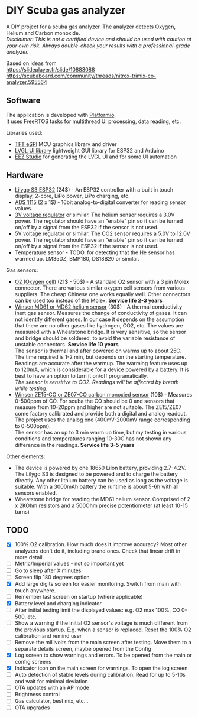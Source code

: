 # DIY Scuba gas analyzer
A DIY project for a scuba gas analyzer. The analyzer detects Oxygen, Helium and Carbon monoxide.  
_Disclaimer: This is not a certified device and should be used with caution at your own risk. Always double-check your results with a professional-grade analyzer._

Based on ideas from  
https://slideplayer.fr/slide/10883088  
https://scubaboard.com/community/threads/nitrox-trimix-co-analyzer.595564  

## Software

The application is developed with [Platformio](https://platformio.org/).  
It uses FreeRTOS tasks for multithread UI processing, data reading, etc.  

Libraries used:

- [TFT eSPI](https://github.com/Bodmer/TFT_eSPI) MCU graphics library and driver
- [LVGL UI library](https://github.com/lvgl/lvgl) lightweight GUI library for ESP32 and Arduino
- [EEZ Studio](https://github.com/eez-open/studio) for generating the LVGL UI and for some UI automation

## Hardware

- [Lilygo S3 ESP32](https://www.lilygo.cc/products/t-display-s3) (24$) - An ESP32 controller with a built in touch display, 2-core, LiPo power, LiPo charging, etc.
- [ADS 1115](https://aliexpress.com/item/1005001703504835.html) (2 x 1$) - 16bit analog-to-digital converter for reading sensor values.
- [3V voltage regulator](https://www.ti.com/product/TPS782/part-details/TPS78230DDCT) or similar. The helium sensor requires a 3.0V power. The regulator should have an "enable" pin so it can be turned on/off by a signal from the ESP32 if the sensor is not used.
- [5V voltage regulator](https://eu.mouser.com/ProductDetail/Texas-Instruments/TPS61240DRVR) or similar. The CO2 sensor requires a 5.0V to 12.0V power. The regulator should have an "enable" pin so it can be turned on/off by a signal from the ESP32 if the sensor is not used.
- Temperature sensor - TODO. for detecting that the He sensor has warmed up. LM35DZ, BMP180, DS18B20 or similar.

Gas sensors:

- [O2 (Oxygen cell)](https://www.aliexpress.com/item/1005006077026218.html) (21$ - 50$) - A standard O2 sensor with a 3 pin Molex connector. There are various similar oxygen cell sensors from various suppliers. The cheap Chinese one works equally well. Other connectors can be used too instead of the Molex. **Service life 2-3 years**
- [Winsen MD61 or MD62 helium sensor](https://www.aliexpress.com/item/33019119435.html) (30$) - A thermal conductivity inert gas sensor. Measures the change of conductivity of gases. It can not identify different gases. In our case it depends on the assumption that there are no other gases like hydrogen, CO2, etc. The values are measured with a Wheatstone bridge. It is very sensitive, so the sensor and bridge should be soldered, to avoid the variable resistance of unstable connectors. **Service life 10 years**  
The sensor is thermal and after powered on warms up to about 25C. The time required is 1-2 min, but depends on the starting temperature. Readings are accurate after the warmup. The warming feature uses up to 120mA, which is considerable for a device powered by a battery. It is best to have an option to turn it on/off programatically.  
_The sensor is sensitive to CO2. Readings will be affected by breath while testing._
- [Winsen ZE15-CO or ZE07-CO carbon monoxied sensor](https://www.aliexpress.com/item/4001321584178.html) (10$) - Measures 0-500ppm of CO. For scuba the CO should be 0 and sensors that measure from 10-20ppm and higher are not suitable. The ZE15/ZE07 come factory calibrated and provide both a digital and analog readout. The project uses the analog one (400mV-2000mV range corresponding to 0-500ppm).  
The sensor has an up to 3 min warm up time, but my testing in various conditions and temperatures ranging 10-30C has not shown any difference in the readings. **Service life 3-5 years**

Other elements:

- The device is powered by one 18650 LiIon battery, providing 2.7-4.2V. The Lilygo S3 is designed to be powered and to charge the battery directly. Any other lithium battery can be used as long as the voltage is suitable. With a 3000mAh battery the runtime is about 5-6h with all sensors enabled.
- Wheatstone bridge for reading the MD61 helium sensor. Comprised of 2 x 2KOhm resistors and a 500Ohm precise potentiometer (at least 10-15 turns)

## TODO

- [x] 100% O2 calibration. How much does it improve accuracy? Most other analyzers don't do it, including brand ones. Check that linear drift in more detail.
- [ ] Metric/Imperial values - not so important yet
- [ ] Go to sleep after X minutes
- [ ] Screen flip 180 degrees option
- [x] Add large digits screen for easier monitoring. Switch from main with touch anywhere.
- [ ] Remember last screen on startup (where applicable)
- [x] Battery level and charging indicator
- [ ] After initial testing limit the displayed values: e.g. O2 max 100%, CO 0-500, etc.
- [ ] Show a warning if the initial O2 sensor's voltage is much different from the previous startup. E.g. when a sensor is replaced. Reset the 100% O2 calibration and remind user
- [ ] Remove the millivolts from the main screen after testing. Move them to a separate details screen, maybe opened from the Config
- [x] Log screen to show warnings and errors. To be opened from the main or config screens
- [x] Indicator icon on the main screen for warnings. To open the log screen
- [ ] Auto detection of stable levels during calibration. Read for up to 5-10s and wait for minimal deviation
- [ ] OTA updates with an AP mode
- [ ] Brightness control
- [ ] Gas calculator, best mix, etc...
- [ ] OTA upgrades
